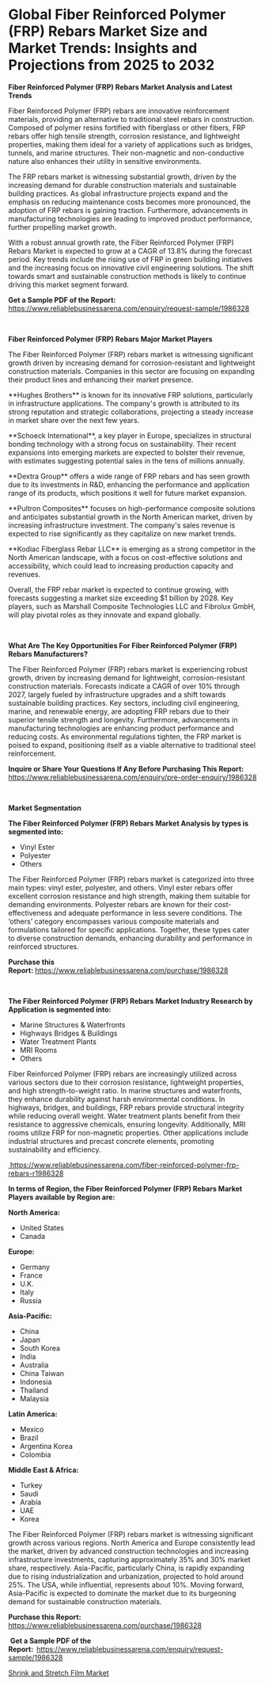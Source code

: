 <p><h1>Global Fiber Reinforced Polymer (FRP) Rebars Market Size and Market Trends: Insights and Projections from 2025 to 2032</h1></p><p><strong>Fiber Reinforced Polymer (FRP) Rebars Market Analysis and Latest Trends</strong></p>
<p><p>Fiber Reinforced Polymer (FRP) rebars are innovative reinforcement materials, providing an alternative to traditional steel rebars in construction. Composed of polymer resins fortified with fiberglass or other fibers, FRP rebars offer high tensile strength, corrosion resistance, and lightweight properties, making them ideal for a variety of applications such as bridges, tunnels, and marine structures. Their non-magnetic and non-conductive nature also enhances their utility in sensitive environments.</p><p>The FRP rebars market is witnessing substantial growth, driven by the increasing demand for durable construction materials and sustainable building practices. As global infrastructure projects expand and the emphasis on reducing maintenance costs becomes more pronounced, the adoption of FRP rebars is gaining traction. Furthermore, advancements in manufacturing technologies are leading to improved product performance, further propelling market growth.</p><p>With a robust annual growth rate, the Fiber Reinforced Polymer (FRP) Rebars Market is expected to grow at a CAGR of 13.8% during the forecast period. Key trends include the rising use of FRP in green building initiatives and the increasing focus on innovative civil engineering solutions. The shift towards smart and sustainable construction methods is likely to continue driving this market segment forward.</p></p>
<p><strong>Get a Sample PDF of the Report:&nbsp;</strong> <a href="https://www.reliablebusinessarena.com/enquiry/request-sample/1986328?utm_campaign=2114&utm_medium=2&utm_source=Github&utm_content=ia&utm_term=04022025&utm_id=fiber-reinforced-polymer-frp-rebars">https://www.reliablebusinessarena.com/enquiry/request-sample/1986328</a></p>
<p>&nbsp;</p>
<p><strong>Fiber Reinforced Polymer (FRP) Rebars Major Market Players</strong></p>
<p><p>The Fiber Reinforced Polymer (FRP) rebars market is witnessing significant growth driven by increasing demand for corrosion-resistant and lightweight construction materials. Companies in this sector are focusing on expanding their product lines and enhancing their market presence.</p><p>**Hughes Brothers** is known for its innovative FRP solutions, particularly in infrastructure applications. The company's growth is attributed to its strong reputation and strategic collaborations, projecting a steady increase in market share over the next few years.</p><p>**Schoeck International**, a key player in Europe, specializes in structural bonding technology with a strong focus on sustainability. Their recent expansions into emerging markets are expected to bolster their revenue, with estimates suggesting potential sales in the tens of millions annually.</p><p>**Dextra Group** offers a wide range of FRP rebars and has seen growth due to its investments in R&D, enhancing the performance and application range of its products, which positions it well for future market expansion.</p><p>**Pultron Composites** focuses on high-performance composite solutions and anticipates substantial growth in the North American market, driven by increasing infrastructure investment. The company's sales revenue is expected to rise significantly as they capitalize on new market trends.</p><p>**Kodiac Fiberglass Rebar LLC** is emerging as a strong competitor in the North American landscape, with a focus on cost-effective solutions and accessibility, which could lead to increasing production capacity and revenues.</p><p>Overall, the FRP rebar market is expected to continue growing, with forecasts suggesting a market size exceeding $1 billion by 2028. Key players, such as Marshall Composite Technologies LLC and Fibrolux GmbH, will play pivotal roles as they innovate and expand globally.</p></p>
<p>&nbsp;</p>
<p><strong>What Are The Key Opportunities For Fiber Reinforced Polymer (FRP) Rebars Manufacturers?</strong></p>
<p><p>The Fiber Reinforced Polymer (FRP) rebars market is experiencing robust growth, driven by increasing demand for lightweight, corrosion-resistant construction materials. Forecasts indicate a CAGR of over 10% through 2027, largely fueled by infrastructure upgrades and a shift towards sustainable building practices. Key sectors, including civil engineering, marine, and renewable energy, are adopting FRP rebars due to their superior tensile strength and longevity. Furthermore, advancements in manufacturing technologies are enhancing product performance and reducing costs. As environmental regulations tighten, the FRP market is poised to expand, positioning itself as a viable alternative to traditional steel reinforcement.</p></p>
<p><strong>Inquire or Share Your Questions If Any Before Purchasing This Report:</strong> <a href="https://www.reliablebusinessarena.com/enquiry/pre-order-enquiry/1986328?utm_campaign=2114&utm_medium=2&utm_source=Github&utm_content=ia&utm_term=04022025&utm_id=fiber-reinforced-polymer-frp-rebars">https://www.reliablebusinessarena.com/enquiry/pre-order-enquiry/1986328</a></p>
<p>&nbsp;</p>
<p><strong>Market Segmentation</strong></p>
<p><strong>The Fiber Reinforced Polymer (FRP) Rebars Market Analysis by types is segmented into:</strong></p>
<p><ul><li>Vinyl Ester</li><li>Polyester</li><li>Others</li></ul></p>
<p><p>The Fiber Reinforced Polymer (FRP) rebars market is categorized into three main types: vinyl ester, polyester, and others. Vinyl ester rebars offer excellent corrosion resistance and high strength, making them suitable for demanding environments. Polyester rebars are known for their cost-effectiveness and adequate performance in less severe conditions. The ‘others’ category encompasses various composite materials and formulations tailored for specific applications. Together, these types cater to diverse construction demands, enhancing durability and performance in reinforced structures.</p></p>
<p><strong>Purchase this Report:&nbsp;</strong><a href="https://www.reliablebusinessarena.com/purchase/1986328?utm_campaign=2114&utm_medium=2&utm_source=Github&utm_content=ia&utm_term=04022025&utm_id=fiber-reinforced-polymer-frp-rebars">https://www.reliablebusinessarena.com/purchase/1986328</a></p>
<p>&nbsp;</p>
<p><strong>The Fiber Reinforced Polymer (FRP) Rebars Market Industry Research by Application is segmented into:</strong></p>
<p><ul><li>Marine Structures & Waterfronts</li><li>Highways Bridges & Buildings</li><li>Water Treatment Plants</li><li>MRI Rooms</li><li>Others</li></ul></p>
<p><p>Fiber Reinforced Polymer (FRP) rebars are increasingly utilized across various sectors due to their corrosion resistance, lightweight properties, and high strength-to-weight ratio. In marine structures and waterfronts, they enhance durability against harsh environmental conditions. In highways, bridges, and buildings, FRP rebars provide structural integrity while reducing overall weight. Water treatment plants benefit from their resistance to aggressive chemicals, ensuring longevity. Additionally, MRI rooms utilize FRP for non-magnetic properties. Other applications include industrial structures and precast concrete elements, promoting sustainability and efficiency.</p></p>
<p><a href="https://www.reliablebusinessarena.com/fiber-reinforced-polymer-frp-rebars-r1986328?utm_campaign=2114&utm_medium=2&utm_source=Github&utm_content=ia&utm_term=04022025&utm_id=fiber-reinforced-polymer-frp-rebars">&nbsp;https://www.reliablebusinessarena.com/fiber-reinforced-polymer-frp-rebars-r1986328</a></p>
<p><strong>In terms of Region, the Fiber Reinforced Polymer (FRP) Rebars Market Players available by Region are:</strong></p>
<p>
    <p> <strong> North America: </strong>
        <ul>
            <li>United States</li>
            <li>Canada</li>
        </ul>
        </p> 
    <p> <strong> Europe: </strong>
        <ul>
            <li>Germany</li>
            <li>France</li>
            <li>U.K.</li>
            <li>Italy</li>
            <li>Russia</li>
        </ul>
        </p> 
    <p> <strong> Asia-Pacific: </strong>
        <ul>
            <li>China</li>
            <li>Japan</li>
            <li>South Korea</li>
            <li>India</li>
            <li>Australia</li>
            <li>China Taiwan</li>
            <li>Indonesia</li>
            <li>Thailand</li>
            <li>Malaysia</li>
        </ul>
        </p> 
    <p> <strong> Latin America: </strong>
        <ul>
            <li>Mexico</li>
            <li>Brazil</li>
            <li>Argentina Korea</li>
            <li>Colombia</li>
        </ul>
        </p> 
    <p> <strong> Middle East & Africa: </strong>
        <ul>
            <li>Turkey</li>
            <li>Saudi</li>
            <li>Arabia</li>
            <li>UAE</li>
            <li>Korea</li>
        </ul>
    </p>
    </p>
<p><p>The Fiber Reinforced Polymer (FRP) rebars market is witnessing significant growth across various regions. North America and Europe consistently lead the market, driven by advanced construction technologies and increasing infrastructure investments, capturing approximately 35% and 30% market share, respectively. Asia-Pacific, particularly China, is rapidly expanding due to rising industrialization and urbanization, projected to hold around 25%. The USA, while influential, represents about 10%. Moving forward, Asia-Pacific is expected to dominate the market due to its burgeoning demand for sustainable construction materials.</p></p>
<p><strong>Purchase this Report: </strong><a href="https://www.reliablebusinessarena.com/purchase/1986328?utm_campaign=2114&utm_medium=2&utm_source=Github&utm_content=ia&utm_term=04022025&utm_id=fiber-reinforced-polymer-frp-rebars">https://www.reliablebusinessarena.com/purchase/1986328</a></p>
<p>&nbsp;<strong>Get a Sample PDF of the Report:&nbsp;&nbsp;</strong><a href="https://www.reliablebusinessarena.com/enquiry/request-sample/1986328?utm_campaign=2114&utm_medium=2&utm_source=Github&utm_content=ia&utm_term=04022025&utm_id=fiber-reinforced-polymer-frp-rebars">https://www.reliablebusinessarena.com/enquiry/request-sample/1986328</a></p>
<p><strong></strong></p>
<p><p><a href="https://github.com/tamvrosiya/Market-Research-Report-List-6/blob/main/shrink-and-stretch-film-market.md?utm_campaign=2114&utm_medium=2&utm_source=Github&utm_content=ia&utm_term=04022025&utm_id=fiber-reinforced-polymer-frp-rebars">Shrink and Stretch Film Market</a></p></p>